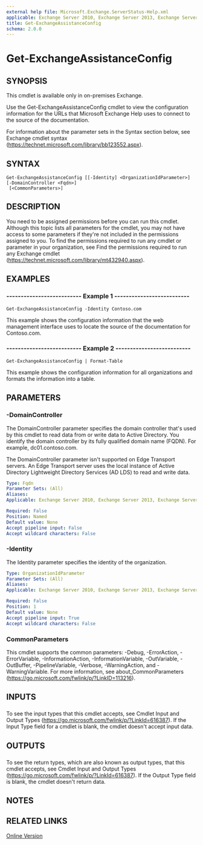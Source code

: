 ```yaml
---
external help file: Microsoft.Exchange.ServerStatus-Help.xml
applicable: Exchange Server 2010, Exchange Server 2013, Exchange Server 2016
title: Get-ExchangeAssistanceConfig
schema: 2.0.0
---
```


# Get-ExchangeAssistanceConfig

## SYNOPSIS
This cmdlet is available only in on-premises Exchange.

Use the Get-ExchangeAssistanceConfig cmdlet to view the configuration information for the URLs that Microsoft Exchange Help uses to connect to the source of the documentation.

For information about the parameter sets in the Syntax section below, see Exchange cmdlet syntax (https://technet.microsoft.com/library/bb123552.aspx).

## SYNTAX

```
Get-ExchangeAssistanceConfig [[-Identity] <OrganizationIdParameter>] [-DomainController <Fqdn>]
 [<CommonParameters>]
```

## DESCRIPTION
You need to be assigned permissions before you can run this cmdlet. Although this topic lists all parameters for the cmdlet, you may not have access to some parameters if they're not included in the permissions assigned to you. To find the permissions required to run any cmdlet or parameter in your organization, see Find the permissions required to run any Exchange cmdlet (https://technet.microsoft.com/library/mt432940.aspx).

## EXAMPLES

### -------------------------- Example 1 --------------------------
```
Get-ExchangeAssistanceConfig -Identity Contoso.com
```

This example shows the configuration information that the web management interface uses to locate the source of the documentation for Contoso.com.

### -------------------------- Example 2 --------------------------
```
Get-ExchangeAssistanceConfig | Format-Table
```

This example shows the configuration information for all organizations and formats the information into a table.

## PARAMETERS

### -DomainController
The DomainController parameter specifies the domain controller that's used by this cmdlet to read data from or write data to Active Directory. You identify the domain controller by its fully qualified domain name (FQDN). For example, dc01.contoso.com.

The DomainController parameter isn't supported on Edge Transport servers. An Edge Transport server uses the local instance of Active Directory Lightweight Directory Services (AD LDS) to read and write data.

```yaml
Type: Fqdn
Parameter Sets: (All)
Aliases:
Applicable: Exchange Server 2010, Exchange Server 2013, Exchange Server 2016

Required: False
Position: Named
Default value: None
Accept pipeline input: False
Accept wildcard characters: False
```

### -Identity
The Identity parameter specifies the identity of the organization.

```yaml
Type: OrganizationIdParameter
Parameter Sets: (All)
Aliases:
Applicable: Exchange Server 2010, Exchange Server 2013, Exchange Server 2016

Required: False
Position: 1
Default value: None
Accept pipeline input: True
Accept wildcard characters: False
```

### CommonParameters
This cmdlet supports the common parameters: -Debug, -ErrorAction, -ErrorVariable, -InformationAction, -InformationVariable, -OutVariable, -OutBuffer, -PipelineVariable, -Verbose, -WarningAction, and -WarningVariable. For more information, see about_CommonParameters (https://go.microsoft.com/fwlink/p/?LinkID=113216).

## INPUTS

###  
To see the input types that this cmdlet accepts, see Cmdlet Input and Output Types (https://go.microsoft.com/fwlink/p/?LinkId=616387). If the Input Type field for a cmdlet is blank, the cmdlet doesn't accept input data.

## OUTPUTS

###  
To see the return types, which are also known as output types, that this cmdlet accepts, see Cmdlet Input and Output Types (https://go.microsoft.com/fwlink/p/?LinkId=616387). If the Output Type field is blank, the cmdlet doesn't return data.

## NOTES

## RELATED LINKS

[Online Version](https://technet.microsoft.com/library/5b060db2-edaf-40ff-9ae3-1d36c65a3234.aspx)
